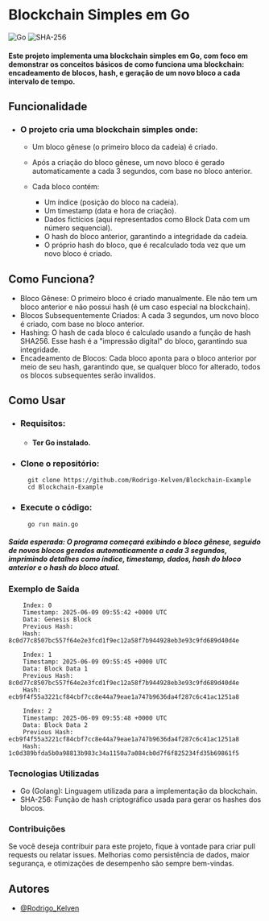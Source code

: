 # Blockchain Simples em Go

![Go](https://img.shields.io/badge/go-%2300ADD8.svg?style=for-the-badge&logo=go&logoColor=white) ![SHA-256](https://img.shields.io/badge/SHA--256-4CAF50?style=for-the-badge&logo=security&logoColor=white)




#### Este projeto implementa uma blockchain simples em Go, com foco em demonstrar os conceitos básicos de como funciona uma blockchain: encadeamento de blocos, hash, e geração de um novo bloco a cada intervalo de tempo.

## Funcionalidade

- ### O projeto cria uma blockchain simples onde:

    - Um bloco gênese (o primeiro bloco da cadeia) é criado.

    - Após a criação do bloco gênese, um novo bloco é gerado automaticamente a cada 3 segundos, com base no bloco anterior.

    - Cada bloco contém:

        - Um índice (posição do bloco na cadeia).
        - Um timestamp (data e hora de criação).
        - Dados fictícios (aqui representados como Block Data com um número sequencial).
        - O hash do bloco anterior, garantindo a integridade da cadeia.
        - O próprio hash do bloco, que é recalculado toda vez que um novo bloco é criado.

## Como Funciona?

- Bloco Gênese: O primeiro bloco é criado manualmente. Ele não tem um bloco anterior e não possui hash (é um caso especial na blockchain).
- Blocos Subsequentemente Criados: A cada 3 segundos, um novo bloco é criado, com base no bloco anterior.
- Hashing: O hash de cada bloco é calculado usando a função de hash SHA256. Esse hash é a "impressão digital" do bloco, garantindo sua integridade.
- Encadeamento de Blocos: Cada bloco aponta para o bloco anterior por meio de seu hash, garantindo que, se qualquer bloco for alterado, todos os blocos subsequentes serão invalidos.

## Como Usar
- ### Requisitos:
  - #### Ter Go instalado.

- ### Clone o repositório:

        git clone https://github.com/Rodrigo-Kelven/Blockchain-Example
        cd Blockchain-Example

- ### Execute o código:

        go run main.go

##### Saída esperada: O programa começará exibindo o bloco gênese, seguido de novos blocos gerados automaticamente a cada 3 segundos, imprimindo detalhes como índice, timestamp, dados, hash do bloco anterior e o hash do bloco atual.

### Exemplo de Saída

        Index: 0
        Timestamp: 2025-06-09 09:55:42 +0000 UTC
        Data: Genesis Block
        Previous Hash: 
        Hash: 8c0d77c8507bc557f64e2e3fcd1f9ec12a58f7b944928eb3e93c9fd689d40d4e

        Index: 1
        Timestamp: 2025-06-09 09:55:45 +0000 UTC
        Data: Block Data 1
        Previous Hash: 8c0d77c8507bc557f64e2e3fcd1f9ec12a58f7b944928eb3e93c9fd689d40d4e
        Hash: ecb9f4f55a3221cf84cbf7cc8e44a79eae1a747b9636da4f287c6c41ac1251a8

        Index: 2
        Timestamp: 2025-06-09 09:55:48 +0000 UTC
        Data: Block Data 2
        Previous Hash: ecb9f4f55a3221cf84cbf7cc8e44a79eae1a747b9636da4f287c6c41ac1251a8
        Hash: 1c0d389bfda5b0a98813b983c34a1150a7a084cb0d7f6f825234fd35b69861f5

### Tecnologias Utilizadas

- Go (Golang): Linguagem utilizada para a implementação da blockchain.
- SHA-256: Função de hash criptográfico usada para gerar os hashes dos blocos.

### Contribuições

Se você deseja contribuir para este projeto, fique à vontade para criar pull requests ou relatar issues. Melhorias como persistência de dados, maior segurança, e otimizações de desempenho são sempre bem-vindas.

## Autores
- [@Rodrigo_Kelven](https://github.com/Rodrigo-Kelven)
